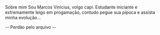 Sobre mim
Sou Marcos Vinicius, volgo capi.
Estudante iniciante e extremamente leigo em progamação, contudo pegue sua pipoca e assista minha evolução...

-- Perdão pelo arquivo --
